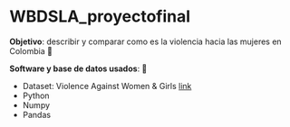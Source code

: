 # WBDSLA_proyectofinal

**Objetivo**: describir y comparar como es la violencia hacia las mujeres en Colombia 🔴



**Software y base de datos usados**: 🔴
-  Dataset: Violence Against Women & Girls [link](https://www.kaggle.com/datasets/whenamancodes/violence-against-women-girls/code?resource=download)
-  Python
-  Numpy
-  Pandas
